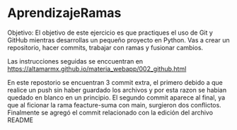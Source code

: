 # AprendizajeRamas
Objetivo: El objetivo de este ejercicio es que practiques el uso de Git y GitHub mientras desarrollas un pequeño proyecto en Python. Vas a crear un repositorio, hacer commits, trabajar con ramas y fusionar cambios.

Las instrucciones seguidas se enccuentran en https://altamarmx.github.io/materia_webapp/002_github.html

En este repostorio se encuentran 3 commit extra, el primero debido a que realice un push sin haber guardado los archivos y por esta razon se habian quedado en blanco en un principio. El segundo commit aparece al final, ya que al ficionar la rama feacture-suma con main, surgieron dos conflictos. Finalmente se agregó el commit relacionado con la edición del archivo README